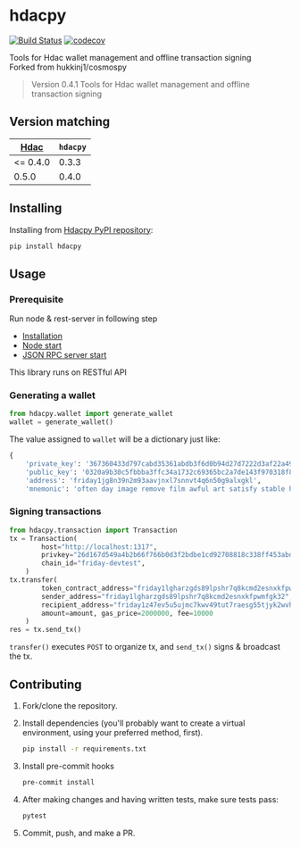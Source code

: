 # hdacpy

[![Build Status](https://travis-ci.org/psy2848048/hdacpy.svg?branch=master)](https://travis-ci.org/psy2848048/hdacpy)
[![codecov](https://codecov.io/gh/psy2848048/hdacpy/branch/master/graph/badge.svg)](https://codecov.io/gh/psy2848048/hdacpy)

Tools for Hdac wallet management and offline transaction signing  
Forked from hukkinj1/cosmospy

<!--- Don't edit the version line below manually. Let bump2version do it for you. -->
> Version 0.4.1
> Tools for Hdac wallet management and offline transaction signing

## Version matching

| [Hdac](https://github.com/hdac-io/friday) | `hdacpy` |
|------|----------|
| <= 0.4.0 | 0.3.3 |
| 0.5.0 | 0.4.0 |

## Installing

Installing from [Hdacpy PyPI repository](https://pypi.org/project/hdacpy):

```bash
pip install hdacpy
```

## Usage

### Prerequisite

Run node & rest-server in following step

* [Installation](https://docs.hdac.io/first-step/installation)
* [Node start](https://docs.hdac.io/first-step/deploy-your-own-friday-testnet)
* [JSON RPC server start](https://docs.hdac.io/restful-api/block-tx)

This library runs on RESTful API

### Generating a wallet

```python
from hdacpy.wallet import generate_wallet
wallet = generate_wallet()
```

The value assigned to `wallet` will be a dictionary just like:

```python
{
    'private_key': '367360433d797cabd35361abdb3f6d0b94d27d7222d3af22a49028b7f4beb85d',
    'public_key': '0320a9b30c5fbbba3ffc34a1732c69365bc2a7de143f970318f8f1a2a38018dc6a',
    'address': 'friday1jg8n39n2m93aavjnxl7snnvt4q6n50g9alxgkl',
    'mnemonic': 'often day image remove film awful art satisfy stable honey provide cactus example flock vacuum adult cool install erase able pencil cancel retreat win'}
 ```

### Signing transactions

```python
from hdacpy.transaction import Transaction
tx = Transaction(
        host="http://localhost:1317",
        privkey="26d167d549a4b2b66f766b0d3f2bdbe1cd92708818c338ff453abde316a2bd59",
        chain_id="friday-devtest",
    )
tx.transfer(
        token_contract_address="friday1lgharzgds89lpshr7q8kcmd2esnxkfpwmfgk32",
        sender_address="friday1lgharzgds89lpshr7q8kcmd2esnxkfpwmfgk32",
        recipient_address="friday1z47ev5u5ujmc7kwv49tut7raesg55tjyk2wvhd",
        amount=amount, gas_price=2000000, fee=10000
    )
res = tx.send_tx()
```

`transfer()` executes `POST` to organize tx, and `send_tx()` signs & broadcast the tx.

## Contributing

1. Fork/clone the repository.

1. Install dependencies (you'll probably want to create a virtual environment, using your preferred method, first).

    ```bash
    pip install -r requirements.txt
    ```

1. Install pre-commit hooks

    ```bash
    pre-commit install
    ```

1. After making changes and having written tests, make sure tests pass:

    ```bash
    pytest
    ```

1. Commit, push, and make a PR.
